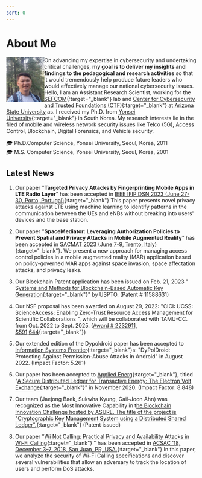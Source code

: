 ```yaml
---
sort: 0
---
```

# About Me
<img align=left src="../images/jaejong.jpg"  width="20%">

On advancing my expertise in cybersecurity and undertaking critical challenges, **my goal is to deliver my insights and findings to the pedagogical and research activities** so that it would tremendously help produce future
leaders who would effectively manage our national cybersecurity issues.\
Hello, I am an Assistant Research Scientist, working for the [SEFCOM](https://sefcom.asu.edu/){:target="_blank"} lab and [Center for Cybersecurity and Trusted Foundations (CTF)](https://globalsecurity.asu.edu/cybersecurity-and-trusted-foundations){:target="_blank"} at [Arizona State University](https://www.asu.edu/) as. I received my Ph.D. from [Yonsei University](https://www.yonsei.ac.kr/en_sc/index.jsp){:target="_blank"} in South Korea. My research interests lie in the filed of mobile and wireless network security issues like Telco (5G), Access Control, Blockchain, Digital Forensics, and Vehicle security.

🎓 Ph.D.Computer Science, Yonsei University, Seoul, Korea,  2011\
🎓 M.S. Computer Science, Yonsei University, Seoul, Korea,  2001

## Latest News
 1. Our paper "**Targeted Privacy Attacks by Fingerprinting Mobile Apps in LTE Radio Layer**" has been accepted in [IEEE IFIP DSN  2023 (June 27-30, Porto, Portugal)](https://dsn2023.dei.uc.pt/){:target="_blank"}  This paper presents novel privacy attacks against LTE using machine learning to identify patterns in the communication between the UEs and eNBs without breaking into users' devices and the base station.

2. Our paper "**SpaceMediator: Leveraging Authorization Policies to Prevent Spatial and Privacy Attacks in Mobile Augmented Reality**" has been accepted in [SACMAT 2023 (June 7-9, Trento, Italy)](https://sacmat2023.fbk.eu/){:target="_blank"}. We present a new approach for managing access control policies in a mobile augmented reality (MAR) application based on policy-governed MAR apps against space invasion, space affectation attacks, and privacy leaks.

3. Our Blockchain Patent application has been issued on Feb. 21, 2023 " S[ystems and Methods for Blockchain-Based Automatic Key Generation](https://patentcenter.uspto.gov/applications/17067426){:target="_blank"}" by USPTO. (Patent # 11588631)

4. Our NSF proposal has been awarded on August  29, 2022: "CICI: UCSS: ScienceAccess: Enabling Zero-Trust Resource Access Management for Scientific Collaborations  ", which will be collaborated with TAMU-CC. from Oct. 2022 to Sept. 2025. ([Award # 2232911, $591,644](https://nsf.gov/awardsearch/showAward?AWD_ID=2232911){:target="_blank"})

5. Our extended edition of the Dypoldroid paper has been accepted to [Information Systems Frontier](https://www.springer.com/journal/10796){:target="_blank"}s: "DyPolDroid: Protecting Against Permission-Abuse Attacks in Android" in August 2022. (Impact Factor: 5.261)

6. Our paper has been accepted to [Applied Energ](https://www.journals.elsevier.com/applied-energy){:target="_blank"}, titled "[A Secure Distributed Ledger for Transactive Energy: The Electron Volt Exchange](https://doi.org/10.1016/j.apenergy.2020.116208){:target="_blank"}" in November 2020. (Impact Factor: 8.848)

7. Our team (Jaejong Baek, Sukwha Kyung, Gail-Joon Ahn) was recognized as the Most Innovative Capability in t[he Blockchain Innovation Challenge hosted by ASURE. The title of the project is "Cryptographic Key Management System using a Distributed Shared Ledger".](https://twitter.com/ASUREASU/status/1138645169828294656){:target="_blank"} (Patent issued)

8. Our paper "[Wi Not Calling: Practical Privacy and Availability Attacks in Wi-Fi Calling](https://adamdoupe.com/publications/wi-not-calling-acsac2018.pdf){:target="_blank"} " has been accepted in [ACSAC ’18, December 3–7, 2018, San Juan, PR, USA.](https://www.acsac.org/){:target="_blank"} In this paper, we analyze the security of Wi-Fi Calling specifications and discover several vulnerabilities that allow an adversary to track the location of users and perform DoS attacks.
